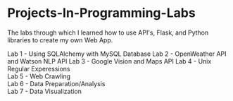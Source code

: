 # Projects-In-Programming-Labs
The labs through which I learned how to use API's, Flask, and Python libraries to create my own Web App.

Lab 1 - Using SQLAlchemy with MySQL Database
Lab 2 - OpenWeather API and Watson NLP API
Lab 3 - Google Vision and Maps API
Lab 4 - Unix Regular Experessions  
Lab 5 - Web Crawling  
Lab 6 - Data Preparation/Analysis   
Lab 7 - Data Visualization   
